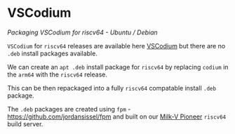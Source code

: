 # VSCodium
*Packaging VSCodium for riscv64 - Ubuntu / Debian*

`VSCodium` for `riscv64` releases are available here [VSCodium](https://github.com/VSCodium/vscodium/releases) but there are no `.deb` install packages available.

We can create an `apt .deb` install package for `riscv64` by replacing `codium` in the `arm64` with the `riscv64` release.

This can be then repackaged into a fully `riscv64` compatable install `.deb` package.

The `.deb` packages are created using `fpm` - https://github.com/jordansissel/fpm and built on our [Milk-V Pioneer](https://milkv.io/pioneer) `riscv64` build server.
